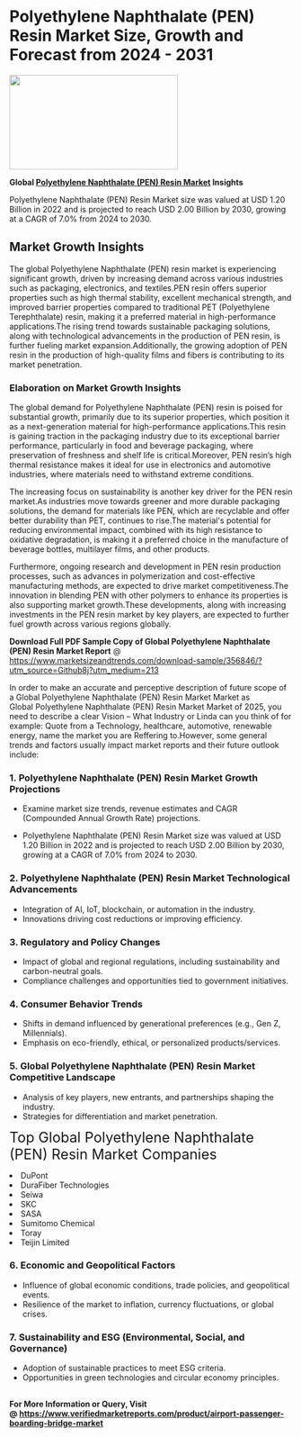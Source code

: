 <H1>Polyethylene Naphthalate (PEN) Resin Market Size, Growth and Forecast from 2024 - 2031</H1><img class="aligncenter size-medium wp-image-584254" src="https://thirdeyenews.in/wp-content/uploads/2024/09/Global-Market-Research-300x168.jpeg" alt="" width="300" height="168" /><p><strong>Global&nbsp;<a href="https://www.marketsizeandtrends.com/download-sample/356846/?utm_source=Github8j?utm_medium=213">Polyethylene Naphthalate (PEN) Resin Market</a> Insights</strong></p><p>Polyethylene Naphthalate (PEN) Resin Market size was valued at USD 1.20 Billion in 2022 and is projected to reach USD 2.00 Billion by 2030, growing at a CAGR of 7.0% from 2024 to 2030.</p><p><h2>Market Growth Insights</h2> <p>The global Polyethylene Naphthalate (PEN) resin market is experiencing significant growth, driven by increasing demand across various industries such as packaging, electronics, and textiles.PEN resin offers superior properties such as high thermal stability, excellent mechanical strength, and improved barrier properties compared to traditional PET (Polyethylene Terephthalate) resin, making it a preferred material in high-performance applications.The rising trend towards sustainable packaging solutions, along with technological advancements in the production of PEN resin, is further fueling market expansion.Additionally, the growing adoption of PEN resin in the production of high-quality films and fibers is contributing to its market penetration.</p> <h3>Elaboration on Market Growth Insights</h3> <p>The global demand for Polyethylene Naphthalate (PEN) resin is poised for substantial growth, primarily due to its superior properties, which position it as a next-generation material for high-performance applications.This resin is gaining traction in the packaging industry due to its exceptional barrier performance, particularly in food and beverage packaging, where preservation of freshness and shelf life is critical.Moreover, PEN resin’s high thermal resistance makes it ideal for use in electronics and automotive industries, where materials need to withstand extreme conditions.</p> <p>The increasing focus on sustainability is another key driver for the PEN resin market.As industries move towards greener and more durable packaging solutions, the demand for materials like PEN, which are recyclable and offer better durability than PET, continues to rise.The material's potential for reducing environmental impact, combined with its high resistance to oxidative degradation, is making it a preferred choice in the manufacture of beverage bottles, multilayer films, and other products.</p> <p>Furthermore, ongoing research and development in PEN resin production processes, such as advances in polymerization and cost-effective manufacturing methods, are expected to drive market competitiveness.The innovation in blending PEN with other polymers to enhance its properties is also supporting market growth.These developments, along with increasing investments in the PEN resin market by key players, are expected to further fuel growth across various regions globally.</p> <p><span class=""><strong>Download Full PDF Sample Copy of Global Polyethylene Naphthalate (PEN) Resin Market Report</strong> @ <a href="https://www.marketsizeandtrends.com/download-sample/356846/?utm_source=Github8j?utm_medium=213" target="_blank">https://www.marketsizeandtrends.com/download-sample/356846/?utm_source=Github8j?utm_medium=213</a></span></p><p>In order to make an accurate and perceptive description of future scope of a Global&nbsp;Polyethylene Naphthalate (PEN) Resin Market Market as Global&nbsp;Polyethylene Naphthalate (PEN) Resin Market Market of 2025, you need to describe a clear Vision &ndash; What Industry or Linda can you think of for example: Quote from a Technology, healthcare, automotive, renewable energy, name the market you are Reffering to.However, some general trends and factors usually impact market reports and their future outlook include:</p><h3>1.&nbsp;<strong>Polyethylene Naphthalate (PEN) Resin Market Growth Projections</strong></h3><ul><li>Examine market size trends, revenue estimates and CAGR (Compounded Annual Growth Rate) projections.</li><li><p>Polyethylene Naphthalate (PEN) Resin Market size was valued at USD 1.20 Billion in 2022 and is projected to reach USD 2.00 Billion by 2030, growing at a CAGR of 7.0% from 2024 to 2030.</p></li></ul><h3>2.&nbsp;<strong>Polyethylene Naphthalate (PEN) Resin Market Technological Advancements</strong></h3><ul><li>Integration of AI, IoT, blockchain, or automation in the industry.</li><li>Innovations driving cost reductions or improving efficiency.</li></ul><h3>3.&nbsp;<strong>Regulatory and Policy Changes</strong></h3><ul><li>Impact of global and regional regulations, including sustainability and carbon-neutral goals.</li><li>Compliance challenges and opportunities tied to government initiatives.</li></ul><h3>4.&nbsp;<strong>Consumer Behavior Trends</strong></h3><ul><li>Shifts in demand influenced by generational preferences (e.g., Gen Z, Millennials).</li><li>Emphasis on eco-friendly, ethical, or personalized products/services.</li></ul><h3>5.&nbsp;<strong>Global Polyethylene Naphthalate (PEN) Resin Market Competitive Landscape</strong></h3><ul><li>Analysis of key players, new entrants, and partnerships shaping the industry.</li><li>Strategies for differentiation and market penetration.</li></ul><p data-pm-slice="1 1 []"><span style="color: inherit; font-family: inherit; font-size: 25px;">Top Global Polyethylene Naphthalate (PEN) Resin Market Companies</span></p><div class="" data-test-id=""><p><li>DuPont</li><li> DuraFiber Technologies</li><li> Seiwa</li><li> SKC</li><li> SASA</li><li> Sumitomo Chemical</li><li> Toray</li><li> Teijin Limited</li></p></div><h3>6.&nbsp;<strong>Economic and Geopolitical Factors</strong></h3><ul><li>Influence of global economic conditions, trade policies, and geopolitical events.</li><li>Resilience of the market to inflation, currency fluctuations, or global crises.</li></ul><h3>7.&nbsp;<strong>Sustainability and ESG (Environmental, Social, and Governance)</strong></h3><ul><li>Adoption of sustainable practices to meet ESG criteria.</li><li>Opportunities in green technologies and circular economy principles.</li></ul><h2><strong style="font-size: 14px;">For More Information or Query, Visit @&nbsp;</strong><a style="background-color: #ffffff; font-size: 14px;" href="https://www.marketsizeandtrends.com/report/polyethylene-naphthalate-pen-resin-market/" target="_blank">https://www.verifiedmarketreports.com/product/airport-passenger-boarding-bridge-market</a></h2>